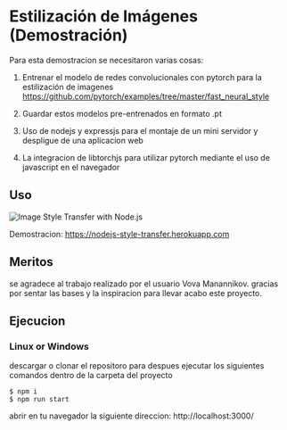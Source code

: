 
# Estilización de Imágenes (Demostración)
Para esta demostracion se necesitaron varias cosas:
1. Entrenar el modelo de redes convolucionales con pytorch para la estilización de imagenes
https://github.com/pytorch/examples/tree/master/fast_neural_style

2. Guardar estos modelos pre-entrenados en formato .pt

3. Uso de nodejs y expressjs para el montaje de un mini servidor y despligue de una aplicacion web

4. La integracion de libtorchjs para utilizar pytorch mediante el uso de javascript en el navegador

## Uso
![Image Style Transfer with Node.js](/docs/screenshot.png?raw=true "Image Style Transfer with Node.js")

Demostracion: https://nodejs-style-transfer.herokuapp.com

## Meritos 
se agradece al trabajo realizado por el usuario Vova Manannikov.
gracias por sentar las bases y la inspiracion para llevar acabo este proyecto.

## Ejecucion
### Linux or Windows
descargar o clonar el repositoro para despues ejecutar los siguientes comandos dentro de la carpeta del proyecto 
```
$ npm i
$ npm run start
```
abrir en tu navegador la siguiente direccion: http://localhost:3000/